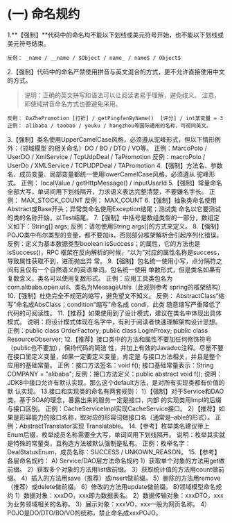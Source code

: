 # (一) 命名规约

1.**【强制】**代码中的命名均不能以下划线或美元符号开始，也不能以下划线或美元符号结束。
```
反例： _name / __name / $Object / name_ / name$ / Object$
```
2.【强制】代码中的命名严禁使用拼音与英文混合的方式，更不允许直接使用中文的方式。
> 说明：正确的英文拼写和语法可以让阅读者易于理解，避免歧义。
> 注意，即使纯拼音命名方式也要避免采用。
```
反例： DaZhePromotion [打折] / getPingfenByName()  [评分] / int某变量 = 3
正例： alibaba / taobao / youku / hangzhou等国际通用的名称，可视同英文。
```

3.【强制】类名使用UpperCamelCase风格，必须遵从驼峰形式，但以下情形例外：（领域模型
的相关命名）DO / BO / DTO / VO等。
正例：MarcoPolo / UserDO / XmlService / TcpUdpDeal /   TaPromotion
反例：macroPolo / UserDo / XMLService / TCPUDPDeal /   TAPromotion
4.【强制】方法名、参数名、成员变量、局部变量都统一使用lowerCamelCase风格，必须遵从
驼峰形式。
正例： localValue / getHttpMessage() /  inputUserId
5.【强制】常量命名全部大写，单词间用下划线隔开，力求语义表达完整清楚，不要嫌名字长。
正例： MAX_STOCK_COUNT
反例： MAX_COUNT
6.【强制】抽象类命名使用Abstract或Base开头；异常类命名使用Exception结尾；测试类
命名以它要测试的类的名称开始，以Test结尾。
7.【强制】中括号是数组类型的一部分，数组定义如下：String[]   args;
反例：请勿使用String  args[]的方式来定义。
8.【强制】POJO类中布尔类型的变量，都不要加is，否则部分框架解析会引起序列化错误。
反例：定义为基本数据类型boolean isSuccess；的属性，它的方法也是isSuccess()，RPC
框架在反向解析的时候，“以为”对应的属性名称是success，导致属性获取不到，进而抛出异
常。
9.【强制】包名统一使用小写，点分隔符之间有且仅有一个自然语义的英语单词。包名统一使用
单数形式，但是类名如果有复数含义，类名可以使用复数形式。
正例：应用工具类包名为com.alibaba.open.util、类名为MessageUtils（此规则参考
spring的框架结构）
10.【强制】杜绝完全不规范的缩写，避免望文不知义。
反例： AbstractClass“缩写”命名成AbsClass；condition“缩写”命名成 condi，此类
随意缩写严重降低了代码的可阅读性。
11.【推荐】如果使用到了设计模式，建议在类名中体现出具体模式。
说明：将设计模式体现在名字中，有利于阅读者快速理解架构设计思想。
正例：public class OrderFactory;
public class LoginProxy;
public class ResourceObserver;
12.【推荐】接口类中的方法和属性不要加任何修饰符号（public也不要加），保持代码的简洁
性，并加上有效的Javadoc注释。尽量不要在接口里定义变量，如果一定要定义变量，肯定是
与接口方法相关，并且是整个应用的基础常量。
正例：接口方法签名：void f();
接口基础常量表示：String COMPANY = "alibaba";
反例：接口方法定义：public abstract void f();
说明：JDK8中接口允许有默认实现，那么这个default方法，是对所有实现类都有价值的默
认实现。
13.接口和实现类的命名有两套规则：
1）【强制】对于Service和DAO类，基于SOA的理念，暴露出来的服务一定是接口，内部
的实现类用Impl的后缀与接口区别。
正例：CacheServiceImpl实现CacheService接口。
2）【推荐】如果是形容能力的接口名称，取对应的形容词做接口名（通常是–able的形式）。
正例：AbstractTranslator实现 Translatable。
14.【参考】枚举类名建议带上Enum后缀，枚举成员名称需要全大写，单词间用下划线隔开。
说明：枚举其实就是特殊的常量类，且构造方法被默认强制是私有。
正例：枚举名字：DealStatusEnum，成员名称：SUCCESS / UNKOWN_REASON。
15.【参考】各层命名规约：
A) Service/DAO层方法命名规约
1）获取单个对象的方法用get做前缀。
2）获取多个对象的方法用list做前缀。
3）获取统计值的方法用count做前缀。
4）插入的方法用save（推荐）或insert做前缀。
5）删除的方法用remove（推荐）或delete做前缀。
6）修改的方法用update做前缀。
B)领域模型命名规约
1）数据对象：xxxDO，xxx即为数据表名。
2）数据传输对象：xxxDTO，xxx为业务领域相关的名称。
3）展示对象：xxxVO，xxx一般为网页名称。
4） POJO是DO/DTO/BO/VO的统称，禁止命名成xxxPOJO。